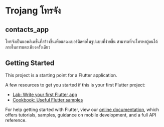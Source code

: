 # Trojang โทรจัง
## contacts_app
โทรจังเป็นแอพลิเคชั่นที่สร้างขึ้นเพื่อแสดงเบอร์ติดต่อในรูปแบบที่ง่ายขึ้น สามารถที่จะโทรหาผู้คนได้ภายในการแตะเพียงครั้งเดียว


## Getting Started

This project is a starting point for a Flutter application.

A few resources to get you started if this is your first Flutter project:

- [Lab: Write your first Flutter app](https://flutter.dev/docs/get-started/codelab)
- [Cookbook: Useful Flutter samples](https://flutter.dev/docs/cookbook)

For help getting started with Flutter, view our
[online documentation](https://flutter.dev/docs), which offers tutorials,
samples, guidance on mobile development, and a full API reference.
